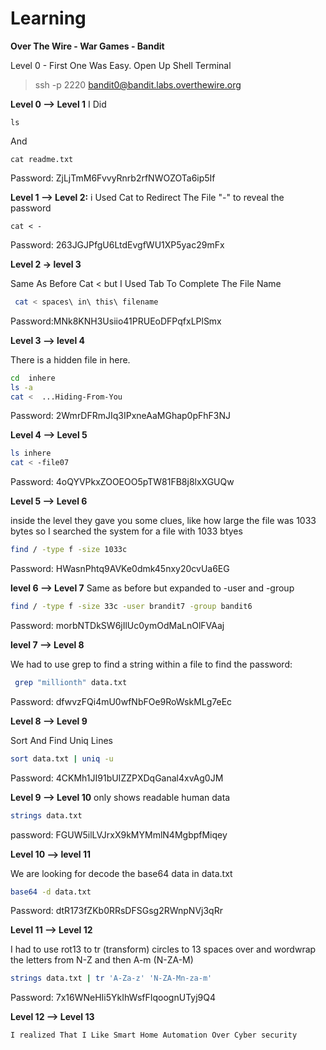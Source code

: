 # Learning
**Over The Wire - War Games - Bandit**

Level 0 - First One Was Easy. 
Open Up Shell Terminal 
>ssh -p 2220 bandit0@bandit.labs.overthewire.org

**Level 0 --> Level 1** 
I Did 
```
ls
```
And 
```
cat readme.txt
```
Password: ZjLjTmM6FvvyRnrb2rfNWOZOTa6ip5If

**Level 1 --> Level 2:** i Used Cat to Redirect The File "-" to reveal the password

```
cat < -
```

Password: 263JGJPfgU6LtdEvgfWU1XP5yac29mFx

**Level 2 -> level 3**

Same As Before Cat < but I Used Tab To Complete The File Name 
```bash
 cat < spaces\ in\ this\ filename
```

Password:MNk8KNH3Usiio41PRUEoDFPqfxLPlSmx

**Level 3 --> level 4**

There is a hidden file in here. 
```bash
cd  inhere
ls -a
cat <  ...Hiding-From-You
```
Password: 2WmrDFRmJIq3IPxneAaMGhap0pFhF3NJ

**Level 4 --> Level 5** 

```bash
ls inhere
cat < -file07

```

Password: 4oQYVPkxZOOEOO5pTW81FB8j8lxXGUQw

**Level 5 --> Level 6**

inside the level they gave you some clues, like how large the file was 1033 bytes so I searched the system for a file with 1033 btyes

```bash
find / -type f -size 1033c
```

Password: HWasnPhtq9AVKe0dmk45nxy20cvUa6EG

**level 6 --> Level 7**
Same as before but expanded to -user and -group 

```bash
find / -type f -size 33c -user brandit7 -group bandit6
```
Password: morbNTDkSW6jIlUc0ymOdMaLnOlFVAaj

**level 7 --> Level 8**

We had to use grep to find a string within a file to find the password:


```bash
 grep "millionth" data.txt
```
Password: dfwvzFQi4mU0wfNbFOe9RoWskMLg7eEc

**Level 8 --> Level 9**

Sort And Find Uniq Lines 

```bash
sort data.txt | uniq -u 
```

Password: 4CKMh1JI91bUIZZPXDqGanal4xvAg0JM

**Level 9 --> Level 10**
only shows readable human data

```bash
strings data.txt
```
password: FGUW5ilLVJrxX9kMYMmlN4MgbpfMiqey

**Level 10 --> level 11**

We are looking for decode the base64 data  in data.txt

```bash
base64 -d data.txt
```
Password: dtR173fZKb0RRsDFSGsg2RWnpNVj3qRr

**Level 11 --> Level 12**

I had to use rot13 to tr (transform) circles to 13 spaces over and wordwrap the letters from N-Z and then A-m (N-ZA-M)

```bash
strings data.txt | tr 'A-Za-z' 'N-ZA-Mn-za-m'
```
Password: 7x16WNeHIi5YkIhWsfFIqoognUTyj9Q4

**Level 12 --> Level 13**

```bash
I realized That I Like Smart Home Automation Over Cyber security 
```
